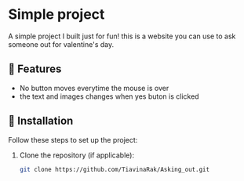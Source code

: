 # Simple project

A simple project I built just for fun! this is a website you can use to ask someone out for valentine's day.

## 🚀 Features
- No button moves everytime the mouse is over
- the text and images changes when yes buton is clicked

## 🔧 Installation
Follow these steps to set up the project:

1. Clone the repository (if applicable):
   ```bash
   git clone https://github.com/TiavinaRak/Asking_out.git
